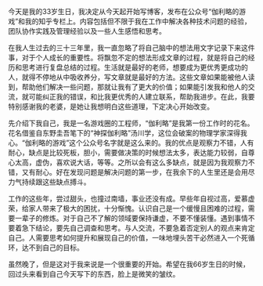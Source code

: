 今天是我的33岁生日，我决定从今天起开始写博客，发布在公众号“伽利略的游戏”和我的知乎专栏上。内容包括但不限于我在工作中解决各种技术问题的经验，团队协作实践及管理经验以及一些人生感悟和思考。

在我人生过去的三十三年里，我一直忽略了将自己脑中的想法用文字记录下来这件事，对于个人成长的重要性。将飘忽不定的想法形成文章的过程，就是将自己的经历和思考进行复盘总结的过程。生活就是最好的老师，想要成为更优秀更成功的人，就得不停地从中吸收养分，写文章就是最好的方法。这些文章如果能被他人读到，帮助他们解决一些问题，那就让我有了更大的价值；如果能引发我和他人的交流，就可能纠正我的错误，和比我更优秀的人建立联系，帮助我进步。在此，我要特别感谢我的老婆，是她让我想明白这些道理，下定决心开始改变。

先介绍下我自己，我是一名游戏圈的工程师，“伽利略”是我第一份工作时的花名。花名借鉴自东野圭吾笔下的“神探伽利略”汤川学，这位会破案的物理学家深得我心。“伽利略的游戏”这个公众号名字就是这么来的。我的优点是观察力不错，人有耐心，缺点是比较死板，胆小，需要做决策的时候想法太多，表达能力较弱，自尊心太高，虚伪，喜欢说大话，等等。之所以会有这么多缺点，就是因为我观察力不错，又有耐心。好在发现问题是解决问题的第一步，在我余下的人生里还是会用尽力气持续跟这些缺点搏斗。

工作的这些年，尝过甜头，也撞过南墙，事业还没有成。早些年自视过高，爱慕虚荣，给家人带来了极大的困扰，十分惭愧。认识自己是一个缓慢且困难的过程，需要一辈子的修炼。对于自己不了解的领域要保持谦虚，不要不懂装懂。遇到事情不要着急下结论，要先自己调查和思考。与人交流，不要急着否定别人的观点来肯定自己。人需要思考如何提升和展现自己的价值，一味地埋头苦干必然进入一个死循环，达不到自己的目标。

虽然晚了，但是这对于我来说是一个很重要的开始。希望在我66岁生日的时候，回过头来看到自己今天写下的东西，脸上是微笑的皱纹。
